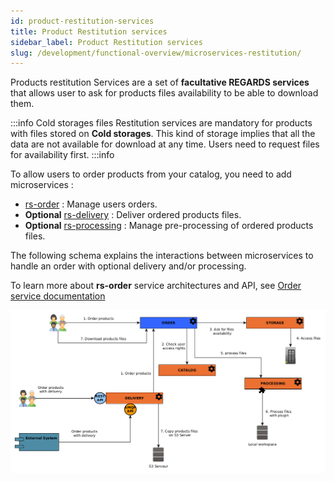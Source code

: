 ```yaml
---
id: product-restitution-services
title: Product Restitution services
sidebar_label: Product Restitution services
slug: /development/functional-overview/microservices-restitution/
---
```



Products restitution Services are a set of **facultative REGARDS services** that allows user to ask for products files
availability to be able to download them.

:::info Cold storages files
Restitution services are mandatory for products with files stored on **Cold storages**. This kind of storage implies
that
all the data are not available for download at any time. Users need to request files for availability first.
:::info

To allow users to order products from your catalog, you need to add microservices :

- [rs-order](../../development/backend/regards/order/order.md) : Manage users orders.
- **Optional** [rs-delivery](../../development/services/delivery/delivery-overview.md) : Deliver ordered products files.
- **Optional** [rs-processing](../../development/services/processing/overview.md) : Manage pre-processing of ordered products
  files.

The following schema explains the interactions between microservices to handle an order with optional delivery and/or
processing.

To learn more about **rs-order** service architectures and API,
see [Order service documentation](../../development/backend/regards/order/order.md)

![](img/order_workflow.png)